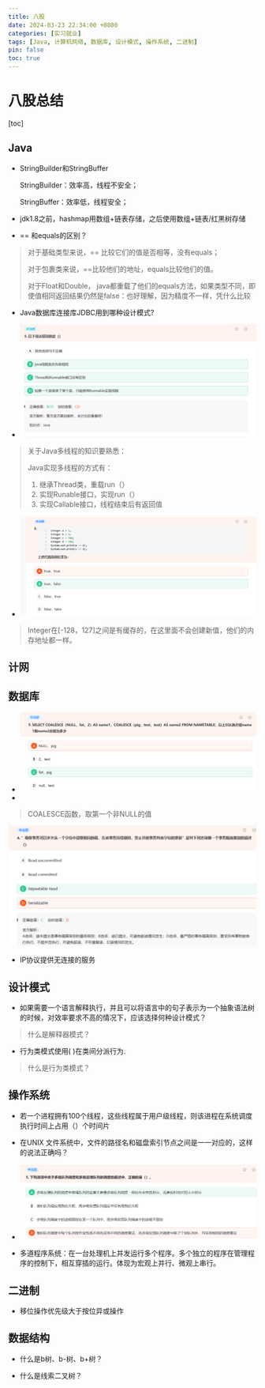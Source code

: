 ```yaml
---
title: 八股
date: 2024-03-23 22:34:00 +0800
categories: [实习就业]
tags: [Java, 计算机网络, 数据库, 设计模式, 操作系统, 二进制]
pin: false
toc: true
---
```


# 八股总结

[toc]





## Java

- StringBuilder和StringBuffer

  StringBuilder：效率高，线程不安全；

  StringBuffer：效率低，线程安全；



- jdk1.8之前，hashmap用数组+链表存储，之后使用数组+链表/红黑树存储



- == 和equals的区别？

> 对于基础类型来说，== 比较它们的值是否相等，没有equals；
>
> 对于包裹类来说，==比较他们的地址，equals比较他们的值。
>
> 对于Float和Double， java都重载了他们的equals方法，如果类型不同，即使值相同返回结果仍然是false：也好理解，因为精度不一样，凭什么比较



- Java数据库连接库JDBC用到哪种设计模式?



- ![image-20240323181428676](../images/2024-03-23-八股总结/image-20240323181428676.png)

> 关于Java多线程的知识要熟悉：
>
> Java实现多线程的方式有：
>
> 1. 继承Thread类，重载run（）
> 2. 实现Runable接口，实现run（）
> 3. 实现Callable接口，线程结束后有返回值





- ![image-20240323181814499](../images/2024-03-23-八股总结/image-20240323181814499.png)

> Integer在[-128，127]之间是有缓存的，在这里面不会创建新值，他们的内存地址都一样。





## 计网

## 数据库

- ![image-20240323174929101](../images/2024-03-23-八股总结/image-20240323174929101.png)
- 

> COALESCE函数，取第一个非NULL的值



![image-20240323175104677](../images/2024-03-23-八股总结/image-20240323175104677.png)



- IP协议提供无连接的服务





## 设计模式

- 如果需要一个语言解释执行，并且可以将语言中的句子表示为一个抽象语法树的时候，对效率要求不高的情况下，应该选择何种设计模式？

>  什么是解释器模式？



- 行为类模式使用( )在类间分派行为.
>  什么是行为类模式？



## 操作系统

- 若一个进程拥有100个线程，这些线程属于用户级线程，则该进程在系统调度执行时间上占用（）个时间片



- 在UNIX 文件系统中，文件的路径名和磁盘索引节点之间是一一对应的，这样的说法正确吗？



- ![image-20240323173459045](../images/2024-03-23-八股总结/image-20240323173459045.png)



- 多道程序系统：在一台处理机上并发运行多个程序。多个独立的程序在管理程序的控制下，相互穿插的运行。体现为宏观上并行、微观上串行。





## 二进制

- 移位操作优先级大于按位异或操作



## 数据结构

- 什么是b树、b-树、b+树？



- 什么是线索二叉树？

